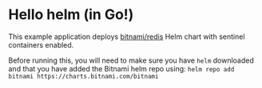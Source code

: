 # Hello helm (in Go!)

This example application deploys [bitnami/redis](https://github.com/bitnami/charts/tree/master/bitnami/redis) Helm chart with sentinel containers enabled.

Before running this, you will need to make sure you have `helm` downloaded and that you have added the Bitnami helm repo using: `helm repo add bitnami https://charts.bitnami.com/bitnami`
